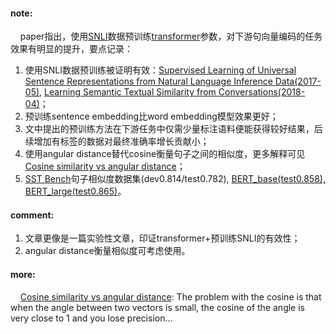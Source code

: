 #### note:
&nbsp;&nbsp;&nbsp;&nbsp;paper指出，使用[SNLI](https://nlp.stanford.edu/projects/snli/snli_1.0.zip)数据预训练[transformer](https://github.com/xwzhong/papernote/blob/master/transformer/Attention%20is%20All%20You%20Need.md)参数，对下游句向量编码的任务效果有明显的提升，要点记录：
  1. 使用SNLI数据预训练被证明有效：[Supervised Learning of Universal Sentence Representations from Natural Language Inference Data(2017-05)](https://github.com/xwzhong/papernote/blob/master/embedding/Supervised%20Learning%20of%20Universal%20Sentence%20Representations%20from%20Natural%20Language%20Inference%20Data.md), [Learning Semantic Textual Similarity from Conversations(2018-04)](https://github.com/xwzhong/papernote/blob/master/embedding/Learning%20Semantic%20Textual%20Similarity%20from%20Conversations.md)；
  2. 预训练sentence embedding比word embedding模型效果更好；
  3. 文中提出的预训练方法在下游任务中仅需少量标注语料便能获得较好结果，后续增加有标签的数据对最终准确率增长贡献小；
  4. 使用angular distance替代cosine衡量句子之间的相似度，更多解释可见[Cosine similarity vs angular distance](https://math.stackexchange.com/questions/2874940/cosine-similarity-vs-angular-distance)；
  5. [SST Bench](http://ixa2.si.ehu.es/stswiki/index.php/STSbenchmark)句子相似度数据集(dev0.814/test0.782), [BERT_base(test0.858), BERT_large(test0.865)](https://github.com/xwzhong/papernote/blob/master/transformer/BERT:%20Pre-training%20of%20Deep%20Bidirectional%20Transformers%20for%20Language%20Understanding.md)。


#### comment:
  1. 文章更像是一篇实验性文章，印证transformer+预训练SNLI的有效性；
  2. angular distance衡量相似度可考虑使用。

#### more:
&nbsp;&nbsp;&nbsp;&nbsp;[Cosine similarity vs angular distance](https://math.stackexchange.com/questions/2874940/cosine-similarity-vs-angular-distance): The problem with the cosine is that when the angle between two vectors is small, the cosine of the angle is very close to 1 and you lose precision...
